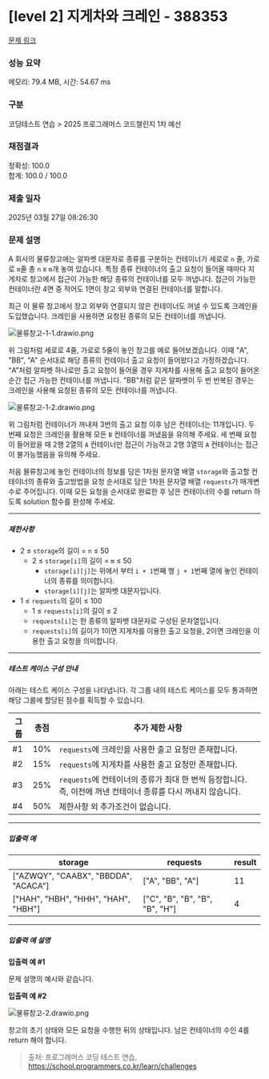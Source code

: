 # [level 2] 지게차와 크레인 - 388353 

[문제 링크](https://school.programmers.co.kr/learn/courses/30/lessons/388353) 

### 성능 요약

메모리: 79.4 MB, 시간: 54.67 ms

### 구분

코딩테스트 연습 > 2025 프로그래머스 코드챌린지 1차 예선

### 채점결과

정확성: 100.0<br/>합계: 100.0 / 100.0

### 제출 일자

2025년 03월 27일 08:26:30

### 문제 설명

<p>A 회사의 물류창고에는 알파벳 대문자로 종류를 구분하는 컨테이너가 세로로 <code>n</code> 줄, 가로로 <code>m</code>줄 총 <code>n</code> x <code>m</code>개 놓여 있습니다. 특정 종류 컨테이너의 출고 요청이 들어올 때마다 지게차로 창고에서 접근이 가능한 해당 종류의 컨테이너를 모두 꺼냅니다. 접근이 가능한 컨테이너란 4면 중 적어도 1면이 창고 외부와 연결된 컨테이너를 말합니다.</p>

<p>최근 이 물류 창고에서 창고 외부와 연결되지 않은 컨테이너도 꺼낼 수 있도록 크레인을 도입했습니다. 크레인을 사용하면 요청된 종류의 모든 컨테이너를 꺼냅니다.</p>

<p><img src="https://grepp-programmers.s3.ap-northeast-2.amazonaws.com/files/production/0e90cfc3-ddd7-4841-9ed8-c420cb6be7a5/%E1%84%86%E1%85%AE%E1%86%AF%E1%84%85%E1%85%B2%E1%84%8E%E1%85%A1%E1%86%BC%E1%84%80%E1%85%A9-1-1.drawio.png" title="" alt="물류창고-1-1.drawio.png"></p>

<p>위 그림처럼 세로로 4줄, 가로로 5줄이 놓인 창고를 예로 들어보겠습니다. 이때 "A", "BB", "A" 순서대로 해당 종류의 컨테이너 출고 요청이 들어왔다고 가정하겠습니다. “A”처럼 알파벳 하나로만 출고 요청이 들어올 경우 지게차를 사용해 출고 요청이 들어온 순간 접근 가능한 컨테이너를 꺼냅니다. "BB"처럼 같은 알파벳이 두 번 반복된 경우는 크레인을 사용해 요청된 종류의 모든 컨테이너를 꺼냅니다.</p>

<p><img src="https://grepp-programmers.s3.ap-northeast-2.amazonaws.com/files/production/e5fac969-705a-41cf-8609-ad41e30ea694/%E1%84%86%E1%85%AE%E1%86%AF%E1%84%85%E1%85%B2%E1%84%8E%E1%85%A1%E1%86%BC%E1%84%80%E1%85%A9-1-2.drawio.png" title="" alt="물류창고-1-2.drawio.png"></p>

<p>위 그림처럼 컨테이너가 꺼내져 3번의 출고 요청 이후 남은 컨테이너는 11개입니다. 두 번째 요청은 크레인을 활용해 모든 <code>B</code> 컨테이너를 꺼냈음을 유의해 주세요. 세 번째 요청이 들어왔을 때 2행 2열의 <code>A</code> 컨테이너만 접근이 가능하고 2행 3열의 <code>A</code> 컨테이너는 접근이 불가능했음을 유의해 주세요.</p>

<p>처음 물류창고에 놓인 컨테이너의 정보를 담은 1차원 문자열 배열 <code>storage</code>와 출고할 컨테이너의 종류와 출고방법을 요청 순서대로 담은 1차원 문자열 배열 <code>requests</code>가 매개변수로 주어집니다. 이때 모든 요청을 순서대로 완료한 후 남은 컨테이너의 수를 return 하도록 solution 함수를 완성해 주세요.</p>

<hr>

<h5>제한사항</h5>

<ul>
<li>2 ≤ <code>storage</code>의 길이 = <code>n</code> ≤ 50

<ul>
<li>2 ≤ <code>storage[i]</code>의 길이 = <code>m</code> ≤ 50

<ul>
<li><code>storage[i][j]</code>는 위에서 부터 <code>i + 1</code>번째 행 <code>j + 1</code>번째 열에 놓인 컨테이너의 종류를 의미합니다.</li>
<li><code>storage[i][j]</code>는 알파벳 대문자입니다.</li>
</ul></li>
</ul></li>
<li>1 ≤ <code>requests</code>의 길이 ≤ 100

<ul>
<li>1 ≤ <code>requests[i]</code>의 길이 ≤ 2</li>
<li><code>requests[i]</code>는 한 종류의 알파벳 대문자로 구성된 문자열입니다.</li>
<li><code>requests[i]</code>의 길이가 1이면 지게차를 이용한 출고 요청을, 2이면 크레인을 이용한 출고 요청을 의미합니다.</li>
</ul></li>
</ul>

<hr>

<h5>테스트 케이스 구성 안내</h5>

<p>아래는 테스트 케이스 구성을 나타냅니다. 각 그룹 내의 테스트 케이스를 모두 통과하면 해당 그룹에 할당된 점수를 획득할 수 있습니다.</p>
<table class="table">
        <thead><tr>
<th>그룹</th>
<th>총점</th>
<th>추가 제한 사항</th>
</tr>
</thead>
        <tbody><tr>
<td>#1</td>
<td>10%</td>
<td><code>requests</code>에 크레인을 사용한 출고 요청만 존재합니다.</td>
</tr>
<tr>
<td>#2</td>
<td>15%</td>
<td><code>requests</code>에 지게차를 사용한 출고 요청만 존재합니다.</td>
</tr>
<tr>
<td>#3</td>
<td>25%</td>
<td><code>requests</code>에 컨테이너의 종류가 최대 한 번씩 등장합니다. 즉, 이전에 꺼낸 컨테이너 종류를 다시 꺼내지 않습니다.</td>
</tr>
<tr>
<td>#4</td>
<td>50%</td>
<td>제한사항 외 추가조건이 없습니다.</td>
</tr>
</tbody>
      </table>
<hr>

<h5>입출력 예</h5>
<table class="table">
        <thead><tr>
<th>storage</th>
<th>requests</th>
<th>result</th>
</tr>
</thead>
        <tbody><tr>
<td>["AZWQY", "CAABX", "BBDDA", "ACACA"]</td>
<td>["A", "BB", "A"]</td>
<td>11</td>
</tr>
<tr>
<td>["HAH", "HBH", "HHH", "HAH", "HBH"]</td>
<td>["C", "B", "B", "B", "B", "H"]</td>
<td>4</td>
</tr>
</tbody>
      </table>
<hr>

<h5>입출력 예 설명</h5>

<p><strong>입출력 예 #1</strong></p>

<p>문제 설명의 예시와 같습니다.</p>

<p><strong>입출력 예 #2</strong></p>

<p><img src="https://grepp-programmers.s3.ap-northeast-2.amazonaws.com/files/production/95339b77-babc-4be8-96ee-60235ea50393/%E1%84%86%E1%85%AE%E1%86%AF%E1%84%85%E1%85%B2%E1%84%8E%E1%85%A1%E1%86%BC%E1%84%80%E1%85%A9-2.drawio.png" title="" alt="물류창고-2.drawio.png"></p>

<p>창고의 초기 상태와 모든 요청을 수행한 뒤의 상태입니다. 남은 컨테이너의 수인 4를 return 해야 합니다.</p>


> 출처: 프로그래머스 코딩 테스트 연습, https://school.programmers.co.kr/learn/challenges
